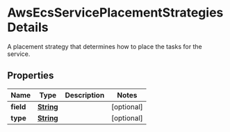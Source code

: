 

# AwsEcsServicePlacementStrategiesDetails

A placement strategy that determines how to place the tasks for the service.

## Properties

| Name | Type | Description | Notes |
|------------ | ------------- | ------------- | -------------|
|**field** | [**String**](String.md) |  |  [optional] |
|**type** | [**String**](String.md) |  |  [optional] |



